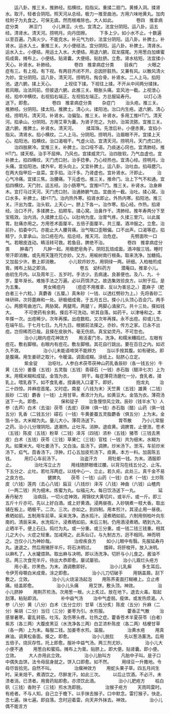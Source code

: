 <!-- { "loadSidebar": true } -->
　　运八卦。推三关。推肺经。掐横纹。掐指尖。重揉二扇门。黄蜂入洞。揉肾水。取汗。轻者合阴阳。照天河从总经。极力一推至曲池。方用六味地黄丸。加肉桂附子为丸食之。可保无虞。然而根难除也。大人如此。
　　
　　卷四　推拿病症分类
　　淋涩门
　　小儿淋涩。火也。宜清之。法宜分阴阳。运八卦。运五经。清肾水。清天河。捞明月。向丹田擦。
　　下多上少。如小水不止。十数遍以至百遍。乃真火少。不能克水。补元气为妙。法宜分阴阳。运八卦。补脾土。补肾水。运水入土。重推三关。大小便结法。宜分阴阳。运八卦。补脾土。清肾水。运水入土。小便结。用运土入水。大便结。用退六腑。双龙摆尾。方用葱白加蜂蜜捣成膏。摊布上。小便结。贴肾囊。大便结。贴肚脐。立愈。肾水枯短。法宜揉小天心。补肾水。补肺经。
　　
　　卷四　推拿病症分类
　　目疾门
　　火眼之症有三。有上视。有下视。有两目齐闭不开。总因肝脏热。又兼有风。以散风清火为妙。宜分阴阳。运八卦。清天河。捞明月。掏合骨。补肾水。二人上马。掐阳池。退六腑。揉上天心。
　　上视往下揉。下视往上揉。不开从中间两分揉抹。若风眼。治法同前。但彼退六腑。此推三关。眼胀头痛。宜风池一截。上视泄心经。掐中冲横纹。右视掐右端正。左视掐左端正。方总服延寿丹。
　　以灯心汤送下。即愈。
　　
　　卷四　推拿病症分类
　　杂症门
　　治头疮。推三关。推肺经。分阴阳。揉太阳。推脾土。清心火。揉阳池。治口内生疮。退六腑。清心经。捞明月。清天河。补肾水。治偏坠。推三关。补肾水。多用工推HT门。清天河。掐承山。分阴阳。方用艾草为囊。为肾子兜之。为妙。治耳流脓。宜推三关。退六腑。推脾土。补肾水。清天河。
　　揉耳珠。先泄后补。小便赤黄。宜掐小指尖。清肾水。掐小横纹。二人上马。分阴阳。捞明月。治眉眼不开。宜揉上天心。掐阳池。掐横纹。治口渴咽干。气虚火动。宜清天河。捞明月。天门虎口肘。
　　治四肢厥冷。宜推三关。补脾土。治口哑不语。乃痰迷心窍也。宜清肺经。推HT门。揉天枢。治手不屈伸。乃风也。宜揉威灵穴。治四肢软。乃气血虚也。宜补脾土。掐四横纹。天门虎口肘。治手捻拳。乃心经热也。宜清心经。捞明月。治头痛。宜掐阳池。揉外牢。若头向上。又宜补脾土。运八卦。治吐血。掐母腮穴。在两大指甲后一韭菜。宜手掐。治汗多。乃肾虚也。宜补肾水。汗即止。
　　治心气冷痛。宜揉三焦。治腰痛。下元虚也。推三关。推命门。治上下气不和通。宜掐四横纹。天门肘。运五经。治小肠寒气。宜推HT门。推三关。补肾水。治身麻木。宜打马过天河。天门虎口肘。治通肺腑气血。宜曲池一截。治吐。揉心窝。治口水多。补脾土。揉HT门。治内热外寒。掐肾水即止。外热内寒。掐阳池。推三关。汗出为度。治头软。上天心一。脐上下各一。治作寒。掐心经。作热。掐肾经。治口不开。多揉脾土。掐颊车。揉心窝。治鼻作干。清肺经。推年寿两分下至宝瓶效。治内消。久揉脾土后心。以肚响为度。治胃气疼。久揉三里穴。以此属胃。肚痛亦用之。方用苍术面厘半。五倍子面厘半。共三厘。酒冲服之。立愈。治前扑。掐委中穴。亦能止大人腰背痛。治气喘口歪眼偏。口不出声。口渴等症。掐精宁。久拿承山。治口疮在内。掐总经。推天河。治危症。
　　先劈面吹一口气。若眼皮连动。睛活转可救。若鱼目。脾绝不治。
　　
　　卷四　推拿病症分类
　　肿毒门
　　凡肿一起。用极肥皂角子。阴阳瓦焙成面。酒冲服三钱。睡时带汗即消散。或先用天篷符咒亦妙。又方。用榆树南行根条。取来洗净。加糖捣。又加盐少许。敷上即消散。
　　小儿软疖妙方。用铜绿一两。研细。入柏柚煎成膏。摊布上贴之即消。
　　
　　
　　卷五　幼科药方
　　潜庵曰。推拿小儿。由初生月内。以及周年三、五岁时。手法少。去病速。良甚便也。及八、九、十岁。童年渐长。难施手法之万遍。必以药饵济之。故选集效验良方。以附于后。是为五集。
　　
　　男女稀痘丹
　　（痘症不用推拿、反以为害忌之。）蓖麻子（肥白者三十六粒。）真麝香（五厘。）真朱砂（一钱、以透红劈砂为上。）先将香砂二味研碎。次将蓖麻和一处。研极细成膏。于五月五日。搽小儿头顶心百会穴。两手心。两膀弯曲池穴。两胁窝。两腿弯。两腿丫。两脚心涌泉穴。共十三处。搽如钱大。
　　不可使药有余剩。搽后不可洗动。听其自落。如药干。以津唾和之。本年搽一次。出痘稀少。次年再搽。出痘数粒。又次年再搽。永不出痘。抑或儿生。在端午后。于七月七日。九月九日。根据前法搽之。亦妙。传方之家。已永不出痘。岂但稀而已哉。且搽在皮肤外。毫无伤损。真宝幼灵丹。不可忽也。
　　
　　治小儿眼内痘花神效方
　　用活麦门冬。洗净。和糯米糟捣烂。左眼有痘花。敷右脚根。右眼内有痘花。敷左脚根。其花自行跳出。要在百日之内。如迟久不效。
　　
　　治小儿未能语啼哭不能辨方
　　当以手按其腹。如有硬处。即是腹痛。用生姜研之取汁。令暖温。调面成糊。涂纸上。贴脐心立定。
　　
　　紫金锭
　　治呕吐。人参白术茯苓茯神山药乳香辰砂（各一钱五分）牛黄（五分）姜蚕（五钱）五灵脂（五钱）青礞石（一钱）赤石脂（醋淬七次）上为末。用糯米糊和成锭。金箔为衣。
　　阴干。每症薄荷汤磨化一分。食乳者。揉乳上。喂乳吞下。如不食乳者。捏鼻挑入口灌下。即好。
　　
　　抱龙丸
　　治二十四惊。并麻痘首尾。又时症。南星（八钱为末）天竺黄（五钱）雄黄（二钱）辰砂（二钱）麝香（一钱）上用甘草。煮浓汁为丸。如黄豆大。金箔为衣。薄荷汤送下一丸。即愈。
　　
　　保和锭子
　　治急慢惊风立效。辰砂（钱半水飞）人参（去芦）白术（去油）茯苓（去皮）茯神（俱一钱）赤石脂（醋）山药（俱一钱五分）乳香（二钱五分）礞石（一钱）牛黄姜蚕五灵脂麝香（俱五分）上为末。金箔十张。大米糊为丸。量儿大小。薄荷汤送下。
　　
　　胃苓散
　　乃小儿常服之药。治小儿分理阴阳。退潮热。止吐泻。消肿。退疸黄。调脾胃。止便泄。苍术（五钱）陈皮（五钱）粉草（二钱）泽泻（四钱）浓朴（五钱）猪苓（三钱去黑皮）白术（五钱）茯苓（三钱）草果仁（三钱）官桂（一钱）共为细末。水糊为丸。如粟米大。呕吐姜汤下。又白浊。盐汤下。调脾。炒米汤下。泄泻。车前炒米汤下。疝气。茴香汤下。浮肿。灯心五加皮煎汤下。疸黄。本方一料。加茵陈五钱。
　　用灯心车前汤下。
　　
　　治盗汗方
　　用牡蛎一钱。为末。酒服即止。
　　
　　治吐泻立止方
　　用线随脐眼缠过腰。以背沟在线五分之、止泻。下五分之、止吐。若吐泻两症。以线中心一、立止。若久疟。此处三。真千金不易之良方也。
　　
　　健脾丸
　　茯苓（一钱）山药（一钱）白术（一钱）土炒陈皮（六钱）莲肉（去心八钱）扁豆（八钱炒）泽泻（八钱）神曲（六钱）山楂肉（一两二钱）共为细末。炼蜜为丸。似福元大。每日饮汤送下一丸。
　　
　　延寿丹秘方
　　治病目。一切火症神效。用锦纹大黄切片。或半斤。或一斤。即三五斤十斤亦可。先以上好白酒。或上好黄酒。浸两昼夜。入砂锅煮一枝大香。取出铺在板上。晒极干。二次。三次。亦如之。到四制。用本煎汁。其浸止用一昼夜。煮晒如前。五制用车前草。采来洗净。洒水捣汁。浸煮晒如前。六制用侧柏叶向东南的。清辰采来。水洗捣汁。浸煮晒如前。末后三制。仍用酒浸煮晒。晒到九次。止晒半干。便上石臼。捣烂为丸。或一分重。或三分重。或一钱二钱三钱重。相其儿之大小。火症之轻重。加减用之。此系仙订。与九制古方。迥不相同。神而明之。岂仅小儿为神妙哉。
　　
　　治疳疾良方
　　如小儿眼中有翳。先服延寿丹丸。速退之。然后用猪肝半斤。将石决明过。
　　擂碎。将肝梭开。放入决明。以麻札了。入水罐煨熟。取出麻与决明。即以汤洗净。切肝与小儿食之。酱油不忌。两三次食完半斤。待出大恭即愈。屡试屡验。
　　
　　治小儿眉烂头疮方
　　用小麦。炒黑色。为末。酒调敷即好。
　　
　　治小儿乳癣
　　多生耳后。令伊芳母嚼白米成膏。涂之即愈。
　　
　　治小儿刀切破手
　　用锅盖屑。刮下敷之。立效。
　　
　　治小儿火烧滚汤起泡
　　用陈荞麦面打糊裱上。立止疼痛。结盖即愈。
　　
　　治小儿头痛
　　用艾饼。敷头顶。神效。
　　
　　治小儿脐肿
　　用荆芥煎汤。次用葱一根。火上炙过。放在地下。退去火毒。取起刮薄。粘贴即消。
　　
　　补中益气汤
　　治中气虚弱。瘦体。或发热烦渴。人参（八分）黄（八分）白术（五分立炒）甘草（五分炙）陈皮（五分）升麻（二分）柴胡（二分）当归（三分）姜枣为引。水煎服。
　　
　　藿香正气散
　　治感冒暑寒。霍乱转筋。吐泻。及伤寒头疼。壮热之症。藿香苍术半夏茯苓（白者）紫苏（各三两）大腹皮黑豆（水洗净各三两）白芷浓朴陈皮（各二两）桔梗甘草（各一两）上为末。每服二钱。加姜枣水煎。温服。
　　
　　治黄水疮
　　用真麻油。调黄松香面。搽之。即愈。
　　
　　治小儿脱肛
　　先以葱汤薰洗。后用五倍子。烧灰存性。托上即愈。服补中益气汤。两三剂尤妙。
　　
　　治小儿大小便不通
　　用葱白和蜜捣。摊布上为膏。贴脐上。即大便。贴肾囊。即小便。立效。
　　大人亦用此立效。
　　
　　治小儿胎叫方
　　凡胎中子叫。是子口中偶失血饼。法令母屈身就之。饼入口即愈。如不然。
　　用绿豆一升撒地。令母尽皆拾完。自然不叫。
　　
　　治瘰神效方
　　用蛇头果子草。四五月间生时。采来焙干。煮酒饮之。尽醉发汗。如此三次。
　　以后止饮酒。不必汗。未溃者消。已溃者。用膏药贴即愈。亦须饮此酒。
　　
　　治小儿肥疮方
　　枯白矾（三钱）香附子（三钱）煎水洗即脱。
　　
　　治猴子疮方
　　天雨鸣雷时。有疮者。不与人知。自己立于檐下。以手抹去猴子。口中默念。雷打猴子。快走。念七遍。抹七遍。即自落。念时迎着雷。向天井外抹去。神效。
　　
　　治小儿偶不能言方
